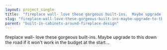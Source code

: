 ```yaml
---
layout: project_single
title:  "fireplace wall- love these gorgeous built-ins.  Maybe upgrade to this down the road if it won't work in the budget at the start..."
slug: "fireplace-wall-love-these-gorgeous-built-ins-maybe-upgrade-to-this-down-the-road-if-it"
parent: "built-in-cabinets-around-fireplace-design"
---
```

fireplace wall- love these gorgeous built-ins.  Maybe upgrade to this down the road if it won't work in the budget at the start...